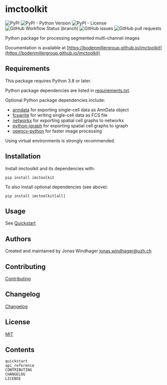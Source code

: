 # imctoolkit

![PyPI](https://img.shields.io/pypi/v/imctoolkit)
![PyPI - Python Version](https://img.shields.io/pypi/pyversions/imctoolkit)
![PyPI - License](https://img.shields.io/pypi/l/imctoolkit)
![GitHub Workflow Status (branch)](https://img.shields.io/github/workflow/status/BodenmillerGroup/imctoolkit/test-and-deploy/main)
![GitHub issues](https://img.shields.io/github/issues/BodenmillerGroup/imctoolkit)
![GitHub pull requests](https://img.shields.io/github/issues-pr/BodenmillerGroup/imctoolkit)

Python package for processing segmented multi-channel images

Documentation is available at [https://bodenmillergroup.github.io/imctoolkit](https://bodenmillergroup.github.io/imctoolkit)

## Requirements

This package requires Python 3.8 or later.

Python package dependencies are listed in [requirements.txt](https://github.com/BodenmillerGroup/imctoolkit/blob/main/requirements.txt).

Optional Python package dependencies include:

* [anndata](https://pypi.org/project/anndata) for exporting single-cell data as AnnData object
* [fcswrite](https://pypi.org/project/fcswrite) for writing single-cell data as FCS file
* [networkx](https://pypi.org/project/networkx) for exporting spatial cell graphs to networkx
* [python-igraph](https://pypi.org/project/python-igraph) for exporting spatial cell graphs to igraph
* [opencv-python](https://pypi.org/project/opencv-python) for faster image processing

Using virtual environments is strongly recommended.

## Installation

Install imctoolkit and its dependencies with:

    pip install imctoolkit

To also install optional dependencies (see above):

    pip install imctoolkit[all]

## Usage

See [Quickstart](https://bodenmillergroup.github.io/imctoolkit/quickstart.html)

## Authors

Created and maintained by Jonas Windhager [jonas.windhager@uzh.ch](mailto:jonas.windhager@uzh.ch)

## Contributing

[Contributing](CONTRIBUTING.md)

## Changelog

[Changelog](CHANGELOG.md)

## License

[MIT](LICENSE.md)

## Contents

```{toctree}
quickstart
api_reference
CONTRIBUTING
CHANGELOG
LICENSE
```
